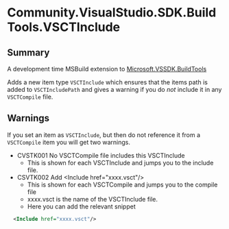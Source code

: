 ﻿# Community.VisualStudio.SDK.BuildTools.VSCTInclude

## Summary

A development time MSBuild extension to [Microsoft.VSSDK.BuildTools](https://www.nuget.org/packages/Microsoft.VSSDK.BuildTools/)

Adds a new item type `VSCTInclude` which ensures that the items path is added to `VSCTIncludePath` and gives a warning if you do _not_ include it in any `VSCTCompile` file.

## Warnings

If you set an item as `VSCTInclude`, but then do not reference it from a `VSCTCompile` item you will get two warnings.

- CVSTK001 No VSCTCompile file includes this VSCTInclude
  - This is shown for each VSCTInclude and jumps you to the include file.
- CSVTK002 Add &lt;Include href="xxxx.vsct"/&gt;
  - This is shown for each VSCTCompile and jumps you to the compile file
  - xxxx.vsct is the name of the VSCTInclude file.
  - Here you can add the relevant snippet
```xml
  <Include href="xxxx.vsct"/>
```

